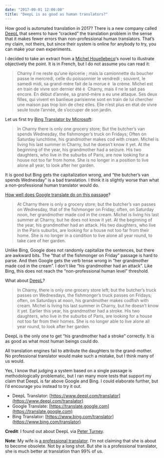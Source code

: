 ```yaml
---
date: "2017-09-01 12:00:00"
title: "DeepL is as good as human translators?"
---
```




How good is automated translation in 2017? There is a new company called [DeepL](https://www.deepl.com) that seems to have &ldquo;cracked&rdquo; the translation problem in the sense that it makes fewer errors than non-professional human translators. That&rsquo;s my claim, not theirs, but since their system is online for anybody to try, you can make your own experiments.

I decided to take an extract from a [Michel Houellebecq](https://en.wikipedia.org/wiki/Michel_Houellebecq)&lsquo;s novel to illustrate objectively the point. It is in French, but I do not assume you can read it:

> Charny il ne reste qu&rsquo;une épicerie ; mais la camionnette du boucher passe le mercredi, celle du poissonnier le vendredi ; souvent, le samedi midi, sa grand-mère fait de la morue è  la crème. Michel est en train de vivre son dernier été è  Charny, mais il ne le sait pas encore. En début d&rsquo;année, sa grand-mère a eu une attaque. Ses deux filles, qui vivent en banlieue parisienne sont en train de lui chercher une maison pas trop loin de chez elles. Elle n&rsquo;est plus en état de vivre seule toute l&rsquo;année, de s&rsquo;occuper de son jardin.


Let us first try [Bing Translator by Microsoft](https://www.bing.com/translator):

> In Charny there is only one grocery store; But the butcher&rsquo;s van spends Wednesday, the fishmonger&rsquo;s truck on Fridays; Often on Saturday lunchtime, his grandmother makes cod with cream. Michel is living his last summer in Charny, but he doesn&rsquo;t know it yet. At the beginning of the year, his grandmother had a seizure. His two daughters, who live in the suburbs of Paris, are now looking for a house not too far from home. She is no longer in a position to live alone all year, to look after her garden.


It is good but Bing gets the capitalization wrong, and &ldquo;the butcher&rsquo;s van spends Wednesday&rdquo; is a bad translation. I think it is slightly worse than what a non-professional human translator would do.

[How well does Google translate do on this passage](https://translate.google.com/#auto/en/Ã€%20Charny%20il%20ne%20reste%20qu'une%20épicerie%20%3B%20mais%20la%20camionnette%20du%20boucher%20passe%20le%20mercredi%2C%20celle%20du%20poissonnier%20le%20vendredi%20%3B%20souvent%2C%20le%20samedi%20midi%2C%20sa%20grand-mÃ¨re%20fait%20de%20la%20morue%20Ã %20la%20crÃ¨me.%20Michel%20est%20en%20train%20de%20vivre%20son%20dernier%20été%20Ã %20Charny%2C%20mais%20il%20ne%20le%20sait%20pas%20encore.%20En%20début%20d'année%2C%20sa%20grand-mÃ¨re%20a%20eu%20une%20attaque.%20Ses%20deux%20filles%2C%20qui%20vivent%20en%20banlieue%20parisienne%20sont%20en%20train%20de%20lui%20chercher%20une%20maison%20pas%20trop%20loin%20de%20chez%20elles.%20Elle%20n'est%20plus%20en%20état%20de%20vivre%20seule%20toute%20l'année%2C%20de%20s'occuper%20de%20son%20jardin.)?

> At Charny there is only a grocery store; but the butcher&rsquo;s van passes on Wednesday, that of the fishmonger on Friday; often, on Saturday noon, her grandmother made cod in the cream. Michel is living his last summer at Charny, but he does not know it yet. At the beginning of the year, his grandmother had an attack. His two daughters, who live in the Paris suburbs, are looking for a house not too far from their home. She is no longer in a condition to live alone all year round, to take care of her garden.


Unlike Bing, Google does not randomly capitalize the sentences, but there are awkward bits. The &ldquo;that of the fishmonger on Friday&rdquo; passage is hard to parse. And then Google gets the verb tense wrong in &ldquo;her grandmother made cod in the cream&rdquo;. I don&rsquo;t like &ldquo;his grandmother had an attack&rdquo;. Like Bing, this does not reach the &ldquo;non-professional human level&rdquo; threshold.

What about [DeepL](https://www.deepl.com/translator)?

> In Charny, there is only one grocery store left; but the butcher&rsquo;s truck passes on Wednesdays, the fishmonger&rsquo;s truck passes on Fridays; often, on Saturdays at noon, his grandmother makes codfish with cream. Michel is living his last summer in Charny, but he doesn&rsquo;t know it yet. Earlier this year, his grandmother had a stroke. His two daughters, who live in the suburbs of Paris, are looking for a house not too far from their homes. She is no longer able to live alone all year round, to look after her garden.


DeepL is the only one to get &ldquo;his grandmother had a stroke&rdquo; correctly. It is as good as what most human beings could do.

All translation engines fail to attribute the daughters to the grand-mother. No professional translator would make such a mistake, but I think many of us would.

Yes, I know that judging a system based on a single passage is methodologically problematic, but I ran many more tests that support my claim that DeepL is far above Google and Bing. I could elaborate further, but I&rsquo;d encourage you instead to try it out.

- DeepL Translator: [https://www.deepl.com/translator](https://www.deepl.com/translator)
- Google Translate: [https://translate.google.com](https://translate.google.com)
- Bing Translator: [https://www.bing.com/translator](https://www.bing.com/translator)


__Credit__: I found out about DeepL via [Peter Turney](http://www.apperceptual.com/background).

__Note__: My wife is [a professional translator](https://www.linkedin.com/in/nathalielampron/). I&rsquo;m not claiming that she is about to become obsolete. Not by a long shot. But she is a professional translator, she is much better at translation than 99% of us.

